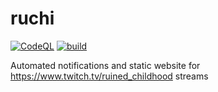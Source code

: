 # ruchi
[![CodeQL](https://github.com/donfaq/ruchi/actions/workflows/codeql-analysis.yml/badge.svg)](https://github.com/donfaq/ruchi/actions/workflows/codeql-analysis.yml)
[![build](https://github.com/donfaq/ruchi/actions/workflows/ci.yml/badge.svg)](https://github.com/donfaq/ruchi/actions/workflows/ci.yml)

Automated notifications and static website for https://www.twitch.tv/ruined_childhood streams
